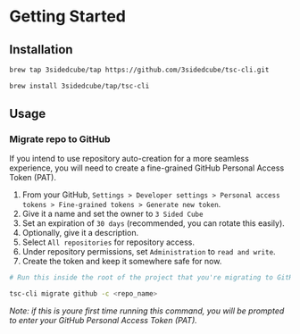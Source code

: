 # Getting Started

## Installation

```bash
brew tap 3sidedcube/tap https://github.com/3sidedcube/tsc-cli.git

brew install 3sidedcube/tap/tsc-cli
```

## Usage

### Migrate repo to GitHub

If you intend to use repository auto-creation for a more seamless experience, you will need to create a fine-grained GitHub Personal Access Token (PAT).

1. From your GitHub, `Settings > Developer settings > Personal access tokens > Fine-grained tokens > Generate new token`.
2. Give it a name and set the owner to `3 Sided Cube`
3. Set an expiration of `30 days` (recommended, you can rotate this easily).
4. Optionally, give it a description.
5. Select `All repositories` for repository access.
6. Under repository permissions, set `Administration` to `read and write`.
7. Create the token and keep it somewhere safe for now.

```bash
# Run this inside the root of the project that you're migrating to GitHub

tsc-cli migrate github -c <repo_name>
```

_Note: if this is youre first time running this command, you will be prompted to enter your GitHub Personal Access Token (PAT)._
